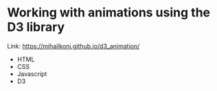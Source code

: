 # Working with animations using the D3 library
Link: https://mihailkoni.github.io/d3_animation/
* HTML
* CSS
* Javascript
* D3
